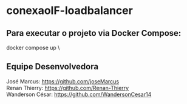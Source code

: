 # conexaoIF-loadbalancer


## Para executar o projeto via Docker Compose:

docker compose up \

## Equipe Desenvolvedora
José Marcus: https://github.com/joseMarcus \
Renan Thierry: https://github.com/Renan-Thierry \
Wanderson César: https://github.com/WandersonCesar14
